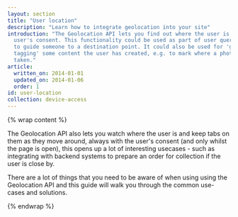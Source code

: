 ```yaml
---
layout: section
title: "User location"
description: "Learn how to integrate geolocation into your site"
introduction: "The Geolocation API lets you find out where the user is, always with the
  user's consent. This functionality could be used as part of user queries, e.g.
  to guide someone to a destination point. It could also be used for 'geo-
  tagging' some content the user has created, e.g. to mark where a photo was
  taken."
article:
  written_on: 2014-01-01
  updated_on: 2014-01-06
  order: 1
id: user-location
collection: device-access
---
```


{% wrap content %}

The Geolocation API also lets you watch where the user is and keep tabs on them as
they move around, always with the user's consent (and only whilst the page is open), this opens up a lot of interesting usecases - such as integrating with backend systems to prepare an order for collection if the user is close by.

There are a lot of things that you need to be aware of when using using the Geolocation API and this guide will walk you through the common use-cases and solutions.

{% endwrap %}